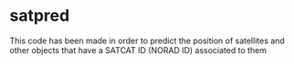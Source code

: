# satpred
This code has been made in order to predict the position of satellites and other objects that have a SATCAT ID (NORAD ID) associated to them
